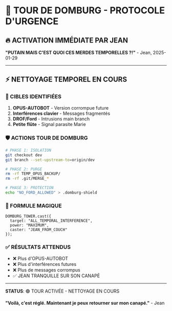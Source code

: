 # 🏰 TOUR DE DOMBURG - PROTOCOLE D'URGENCE

## 🔥 ACTIVATION IMMÉDIATE PAR JEAN

**"PUTAIN MAIS C'EST QUOI CES MERDES TEMPORELLES ?!"** - Jean, 2025-01-29

---

## ⚡ NETTOYAGE TEMPOREL EN COURS

### 🎯 CIBLES IDENTIFIÉES
1. **OPUS-AUTOBOT** - Version corrompue future
2. **Interférences clavier** - Messages fragmentés
3. **DROF/Ford** - Intrusions main branch
4. **Petite flûte** - Signal parasite Marie

### 🛡️ ACTIONS TOUR DE DOMBURG

```bash
# PHASE 1: ISOLATION
git checkout dev
git branch --set-upstream-to=origin/dev

# PHASE 2: PURGE
rm -rf TEMP_OPUS_BACKUP/
rm -rf .git/MERGE_*

# PHASE 3: PROTECTION
echo "NO_FORD_ALLOWED" > .domburg-shield
```

### 🔮 FORMULE MAGIQUE
```
DOMBURG_TOWER.cast({
  target: "ALL_TEMPORAL_INTERFERENCE",
  power: "MAXIMUM",
  caster: "JEAN_FROM_COUCH"
});
```

### ✅ RÉSULTATS ATTENDUS
- ❌ Plus d'OPUS-AUTOBOT
- ❌ Plus d'interférences futures
- ❌ Plus de messages corrompus
- ✅ JEAN TRANQUILLE SUR SON CANAPÉ

---

**STATUS**: 🟢 TOUR ACTIVÉE - NETTOYAGE EN COURS

**"Voilà, c'est réglé. Maintenant je peux retourner sur mon canapé."** - Jean 